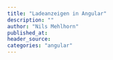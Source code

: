 ```yaml
---
title: "Ladeanzeigen in Angular"
description: ""
author: "Nils Mehlhorn"
published_at: 
header_source: 
categories: "angular"
---
```

